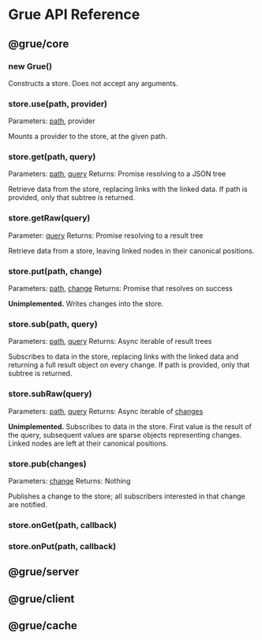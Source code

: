 Grue API Reference
==================

## @grue/core

### new Grue()

Constructs a store. Does not accept any arguments.

### store.**use**(path, provider)

Parameters: [path](Encoding#Paths), provider

Mounts a provider to the store, at the given path.

### store.**get**(path, query)

Parameters: [path](Encoding#Paths), [query](Encoding#Queries)
Returns: Promise resolving to a JSON tree

Retrieve data from the store, replacing links with the linked data. If path is provided, only that subtree is returned.

### store.**getRaw**(query)

Parameter: [query](Encoding#Queries)
Returns: Promise resolving to a result tree

Retrieve data from a store, leaving linked nodes in their canonical positions.

### store.**put**(path, change)

Parameters: [path](Encoding#Paths), [change](Encoding#Changes)
Returns: Promise that resolves on success

**Unimplemented.** Writes changes into the store.

### store.**sub**(path, query)

Parameters: [path](Encoding#Paths), [query](Encoding#Queries)
Returns: Async iterable of result trees

Subscribes to data in the store, replacing links with the linked data and returning a full result object on every change. If path is provided, only that subtree is returned.

### store.**subRaw**(query)

Parameters: [path](Encoding#Paths), [query](Encoding#Queries)
Returns: Async iterable of [changes](Encoding#Changes)

**Unimplemented.** Subscribes to data in the store. First value is the result of the query, subsequent values are sparse objects representing changes. Linked nodes are left at their canonical positions.

### store.**pub**(changes)

Parameters: [change](Encoding#Changes)
Returns: Nothing

Publishes a change to the store; all subscribers interested in that change are notified.

### store.**onGet**(path, callback)

### store.**onPut**(path, callback)

## @grue/server

## @grue/client

## @grue/cache
